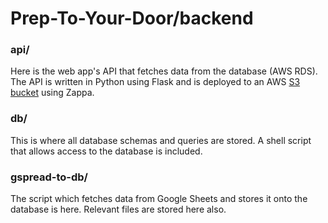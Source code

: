 # Prep-To-Your-Door/backend
### api/
Here is the web app's API that fetches data from the database (AWS RDS). The API is written in Python using Flask and is deployed to an AWS [S3 bucket](https://uavi7wugua.execute-api.us-west-1.amazonaws.com/dev/) using Zappa.

### db/
This is where all database schemas and queries are stored. A shell script that allows access to the database is included.

### gspread-to-db/
The script which fetches data from Google Sheets and stores it onto the database is here. Relevant files are stored here also.
